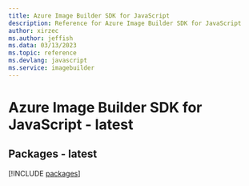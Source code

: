 ```yaml
---
title: Azure Image Builder SDK for JavaScript
description: Reference for Azure Image Builder SDK for JavaScript
author: xirzec
ms.author: jeffish
ms.data: 03/13/2023
ms.topic: reference
ms.devlang: javascript
ms.service: imagebuilder
---
```

# Azure Image Builder SDK for JavaScript - latest
## Packages - latest
[!INCLUDE [packages](image-builder-index.md)]